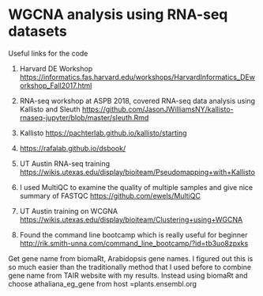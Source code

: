 # WGCNA analysis using RNA-seq datasets



Useful links for the code 

1. Harvard DE Workshop  https://informatics.fas.harvard.edu/workshops/HarvardInformatics_DEworkshop_Fall2017.html
2. RNA-seq workshop at ASPB 2018, covered RNA-seq data analysis using Kallisto and Sleuth https://github.com/JasonJWilliamsNY/kallisto-rnaseq-jupyter/blob/master/sleuth.Rmd
3.  Kallisto https://pachterlab.github.io/kallisto/starting
4. https://rafalab.github.io/dsbook/
5. UT Austin RNA-seq training  https://wikis.utexas.edu/display/bioiteam/Pseudomapping+with+Kallisto
6. I used MultiQC to examine the quality of multiple samples and give nice summary of FASTQC https://github.com/ewels/MultiQC 
7. UT Austin training on WCGNA  https://wikis.utexas.edu/display/bioiteam/Clustering+using+WGCNA


8. Found the command line bootcamp which is really useful for beginner
http://rik.smith-unna.com/command_line_bootcamp/?id=tb3uo8zpxks



 Get  gene name from biomaRt, Arabidopsis gene names. I figured out this is so much easier than the traditionally method that I used before to combine gene name from TAIR website with my results. Instead using biomaRt and choose athaliana_eg_gene  from host =plants.ensembl.org

